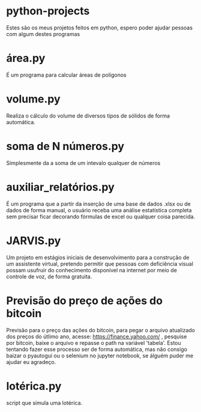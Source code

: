 # python-projects
Estes são os meus projetos feitos em python, espero poder ajudar pessoas com algum destes programas
# área.py
É um programa para calcular áreas de polígonos
# volume.py
Realiza o cálculo do volume de diversos tipos de sólidos de forma automática.
# soma de N números.py
Simplesmente da a soma de um intevalo qualquer de números
# auxiliar_relatórios.py
É um programa que a partir da inserção de uma base de dados .xlsx ou de dados de forma manual, o usuário receba uma análise estatística completa sem precisar ficar decorando fórmulas de excel ou qualquer coisa parecida.
# JARVIS.py
Um projeto em estágios iniciais de desenvolvimento para a construção de um assistente virtual, pretendo permitir que pessoas com deficiência visual possam usufruir do conhecimento disponível na internet por meio de controle de voz, de forma gratuita.
# Previsão do preço de ações do bitcoin
Previsão para o preço das ações do bitcoin, para pegar o arquivo atualizado dos preços do útlimo ano, acesse: https://finance.yahoo.com/ , pesquise por bitcoin, baixe o arquivo e repasse o path na variável 'tabela'. Estou tentando fazer esse processo ser de forma automática, mas não consigo baizar o pyautogui ou o selenium no jupyter notebook, se álguém puder me ajudar eu agradeço.
# lotérica.py
script que simula uma lotérica.
